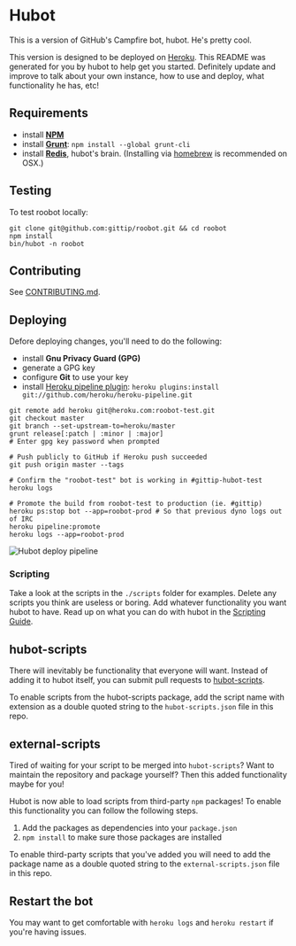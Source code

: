 # Hubot

This is a version of GitHub's Campfire bot, hubot. He's pretty cool.

This version is designed to be deployed on [Heroku][heroku]. This README was generated for you by hubot to help get you started. Definitely update and improve to talk about your own instance, how to use and deploy, what functionality he has, etc!

[heroku]: http://www.heroku.com

## Requirements

  * install [**NPM**](http://nodejs.org/)
  * install [**Grunt**](http://gruntjs.com/): `npm install --global grunt-cli`
  * install [**Redis**](http://redis.io/topics/quickstart), hubot's brain.
    (Installing via [homebrew](https://github.com/Homebrew/homebrew/wiki/Installation) is recommended on OSX.)

## Testing

To test roobot locally:

```
git clone git@github.com:gittip/roobot.git && cd roobot
npm install
bin/hubot -n roobot
```

## Contributing

See [CONTRIBUTING.md](CONTRIBUTING.md).

## Deploying

Defore deploying changes, you'll need to do the following:

  * install **Gnu Privacy Guard (GPG)**
  * generate a GPG key
  * configure **Git** to use your key
  * install [Heroku pipeline plugin](https://devcenter.heroku.com/articles/labs-pipelines):
    `heroku plugins:install git://github.com/heroku/heroku-pipeline.git`

```
git remote add heroku git@heroku.com:roobot-test.git
git checkout master
git branch --set-upstream-to=heroku/master
grunt release[:patch | :minor | :major]
# Enter gpg key password when prompted

# Push publicly to GitHub if Heroku push succeeded
git push origin master --tags

# Confirm the "roobot-test" bot is working in #gittip-hubot-test
heroku logs

# Promote the build from roobot-test to production (ie. #gittip)
heroku ps:stop bot --app=roobot-prod # So that previous dyno logs out of IRC
heroku pipeline:promote
heroku logs --app=roobot-prod
```

![Hubot deploy pipeline](https://rawgithub.com/gittip/roobot/master/docs/hubot-deploy-workflow.svg)

### Scripting

Take a look at the scripts in the `./scripts` folder for examples.
Delete any scripts you think are useless or boring.  Add whatever functionality you
want hubot to have. Read up on what you can do with hubot in the [Scripting Guide](https://github.com/github/hubot/blob/master/docs/scripting.md).

## hubot-scripts

There will inevitably be functionality that everyone will want. Instead
of adding it to hubot itself, you can submit pull requests to
[hubot-scripts][hubot-scripts].

To enable scripts from the hubot-scripts package, add the script name with
extension as a double quoted string to the `hubot-scripts.json` file in this
repo.

[hubot-scripts]: https://github.com/github/hubot-scripts

## external-scripts

Tired of waiting for your script to be merged into `hubot-scripts`? Want to
maintain the repository and package yourself? Then this added functionality
maybe for you!

Hubot is now able to load scripts from third-party `npm` packages! To enable
this functionality you can follow the following steps.

1. Add the packages as dependencies into your `package.json`
2. `npm install` to make sure those packages are installed

To enable third-party scripts that you've added you will need to add the package
name as a double quoted string to the `external-scripts.json` file in this repo.

## Restart the bot

You may want to get comfortable with `heroku logs` and `heroku restart`
if you're having issues.
